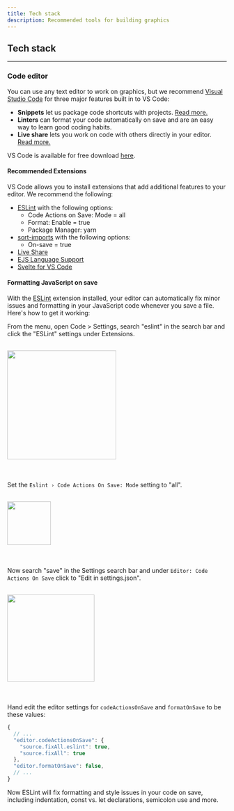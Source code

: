 ```yaml
---
title: Tech stack
description: Recommended tools for building graphics
---
```


## Tech stack

---

### Code editor

You can use any text editor to work on graphics, but we recommend [Visual Studio Code](https://code.visualstudio.com/) for three major features built in to VS Code:

- **Snippets** let us package code shortcuts with projects. [Read more.](https://code.visualstudio.com/docs/editor/userdefinedsnippets)
- **Linters** can format your code automatically on save and are an easy way to learn good coding habits.
- **Live share** lets you work on code with others directly in your editor. [Read more.](https://code.visualstudio.com/blogs/2017/11/15/live-share)

VS Code is available for free download [here](https://code.visualstudio.com/).

#### Recommended Extensions

VS Code allows you to install extensions that add additional features to your editor. We recommend the following:

- [ESLint](https://marketplace.visualstudio.com/items?itemName=dbaeumer.vscode-eslint) with the following options:
  - Code Actions on Save: Mode = all
  - Format: Enable = true
  - Package Manager: yarn
- [sort-imports](https://marketplace.visualstudio.com/items?itemName=amatiasq.sort-imports) with the following options:
  - On-save = true
- [Live Share](https://marketplace.visualstudio.com/items?itemName=MS-vsliveshare.vsliveshare)
- [EJS Language Support](https://marketplace.visualstudio.com/items?itemName=DigitalBrainstem.javascript-ejs-support)
- [Svelte for VS Code](https://marketplace.visualstudio.com/items?itemName=svelte.svelte-vscode)

#### Formatting JavaScript on save

With the [ESLint](https://marketplace.visualstudio.com/items?itemName=dbaeumer.vscode-eslint) extension installed, your editor can automatically fix minor issues and formatting in your JavaScript code whenever you save a file. Here's how to get it working:

From the menu, open Code > Settings, search "eslint" in the search bar and click the "ESLint" settings under Extensions.

<img src="https://user-images.githubusercontent.com/2772078/107580486-886a7a00-6bee-11eb-916b-563fa9098b61.png" style="height: 250px; margin: 1rem auto 2.25rem;" />

Set the `Eslint › Code Actions On Save: Mode` setting to "all".

<img src="https://user-images.githubusercontent.com/2772078/107580104-fe221600-6bed-11eb-8f65-454130789fd0.png" style="height: 100px; margin: 1rem auto 2.25rem;" />

Now search "save" in the Settings search bar and under `Editor: Code Actions On Save` click to "Edit in settings.json".

<img src="https://user-images.githubusercontent.com/2772078/107580783-0464c200-6bef-11eb-89fc-6fa140badf67.png" style="height: 200px; margin: 1rem auto 2.25rem;" />

Hand edit the editor settings for `codeActionsOnSave` and `formatOnSave` to be these values:

```javascript
{
  // ...
  "editor.codeActionsOnSave": {
    "source.fixAll.eslint": true,
    "source.fixAll": true
  },
  "editor.formatOnSave": false,
  // ...
}
```

Now ESLint will fix formatting and style issues in your code on save, including indentation, const vs. let declarations, semicolon use and more.
